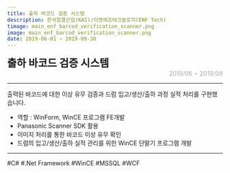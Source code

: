 ```yaml
---
title: 출하 바코드 검증 시스템
description: 한국알콜산업(KAI)/이엔에프테크놀로지(ENF Tech)
timage: main_enf_barcod_verification_scanner.png
image: main_enf_barcod_verification_scanner.png
date: 2019-06-01 ~ 2019-09-30
---
```


<div style="font-weight: bold; font-size: 1.5rem">출하 바코드 검증 시스템</div>
<div style="text-align: right; color: #aaaab3">2019/06 ~ 2019/09</div>

---

출력된 바코드에 대한 이상 유무 검증과 드럼 입고/생산/출하 과정 실적 처리를 구현했습니다.

- 역할 : WinForm, WinCE 프로그램 FE개발
- Panasonic Scanner SDK 활용
- 이미지 처리를 통한 바코드 이상 유무 확인
- 드럼의 입고/생산/출하 실적 관리를 위한 WinCE 단말기 프로그램 개발

---

<div class="hyde tags skills">
    <a class="hyde tag">#C#</a>
    <a class="hyde tag">#.Net Framework</a>
    <a class="hyde tag">#WinCE</a>
    <a class="hyde tag">#MSSQL</a>
    <a class="hyde tag">#WCF</a>
</div>
